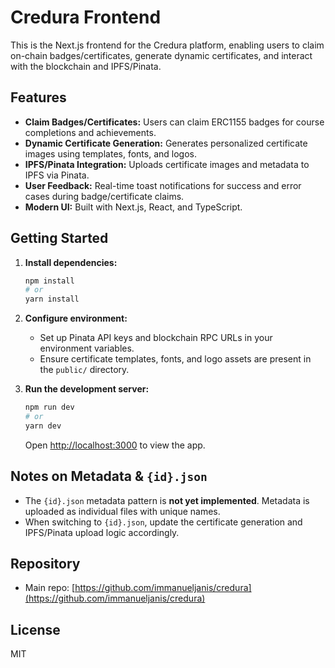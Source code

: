 # Credura Frontend

This is the Next.js frontend for the Credura platform, enabling users to claim on-chain badges/certificates, generate dynamic certificates, and interact with the blockchain and IPFS/Pinata.

## Features

- **Claim Badges/Certificates:** Users can claim ERC1155 badges for course completions and achievements.
- **Dynamic Certificate Generation:** Generates personalized certificate images using templates, fonts, and logos.
- **IPFS/Pinata Integration:** Uploads certificate images and metadata to IPFS via Pinata.
- **User Feedback:** Real-time toast notifications for success and error cases during badge/certificate claims.
- **Modern UI:** Built with Next.js, React, and TypeScript.

## Getting Started

1. **Install dependencies:**

   ```sh
   npm install
   # or
   yarn install
   ```

2. **Configure environment:**
   - Set up Pinata API keys and blockchain RPC URLs in your environment variables.
   - Ensure certificate templates, fonts, and logo assets are present in the `public/` directory.

3. **Run the development server:**

   ```sh
   npm run dev
   # or
   yarn dev
   ```

   Open [http://localhost:3000](http://localhost:3000) to view the app.

## Notes on Metadata & `{id}.json`

- The `{id}.json` metadata pattern is **not yet implemented**. Metadata is uploaded as individual files with unique names.
- When switching to `{id}.json`, update the certificate generation and IPFS/Pinata upload logic accordingly.

## Repository

- Main repo: [https://github.com/immanueljanis/credura](https://github.com/immanueljanis/credura)

## License

MIT
